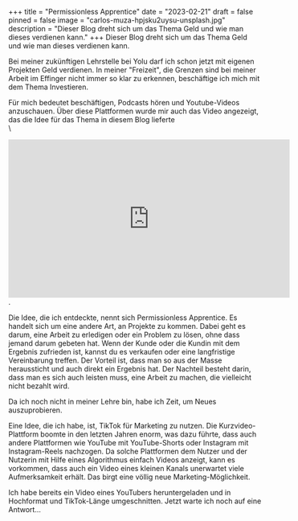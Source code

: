 +++
title = "Permissionless Apprentice"
date = "2023-02-21"
draft = false
pinned = false
image = "carlos-muza-hpjsku2uysu-unsplash.jpg"
description = "Dieser Blog dreht sich um das Thema Geld und wie man dieses verdienen kann."
+++
Dieser Blog dreht sich um das Thema Geld und wie man dieses verdienen kann.

Bei meiner zukünftigen Lehrstelle bei Yolu darf ich schon jetzt mit eigenen Projekten Geld verdienen. In meiner "Freizeit", die Grenzen sind bei meiner Arbeit im Effinger nicht immer so klar zu erkennen, beschäftige ich mich mit dem Thema Investieren.

Für mich bedeutet beschäftigen, Podcasts hören und Youtube-Videos anzuschauen. Über diese Plattformen wurde mir auch das Video angezeigt, das die Idee für das Thema in diesem Blog lieferte\
\
<iframe width="560" height="315" src="https://www.youtube.com/embed/I-dlPuqFguo" title="YouTube video player" frameborder="0" allow="accelerometer; autoplay; clipboard-write; encrypted-media; gyroscope; picture-in-picture; web-share" allowfullscreen></iframe>.

Die Idee, die ich entdeckte, nennt sich Permissionless Apprentice. Es handelt sich um eine andere Art, an Projekte zu kommen. Dabei geht es darum, eine Arbeit zu erledigen oder ein Problem zu lösen, ohne dass jemand darum gebeten hat. Wenn der Kunde oder die Kundin mit dem Ergebnis zufrieden ist, kannst du es verkaufen oder eine langfristige Vereinbarung treffen. Der Vorteil ist, dass man so aus der Masse heraussticht und auch direkt ein Ergebnis hat. Der Nachteil besteht darin, dass man es sich auch leisten muss, eine Arbeit zu machen, die vielleicht nicht bezahlt wird.

Da ich noch nicht in meiner Lehre bin, habe ich Zeit, um Neues auszuprobieren.

Eine Idee, die ich habe, ist, TikTok für Marketing zu nutzen. Die Kurzvideo-Plattform boomte in den letzten Jahren enorm, was dazu führte, dass auch andere Plattformen wie YouTube mit YouTube-Shorts oder Instagram mit Instagram-Reels nachzogen. Da solche Plattformen dem Nutzer und der Nutzerin mit Hilfe eines Algorithmus einfach Videos anzeigt, kann es vorkommen, dass auch ein Video eines kleinen Kanals unerwartet viele Aufmerksamkeit erhält. Das birgt eine völlig neue Marketing-Möglichkeit.

Ich habe bereits ein Video eines YouTubers heruntergeladen und in Hochformat und TikTok-Länge umgeschnitten. Jetzt warte ich noch auf eine Antwort...